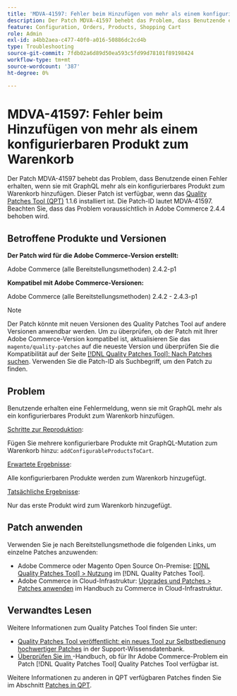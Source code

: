 ```yaml
---
title: 'MDVA-41597: Fehler beim Hinzufügen von mehr als einem konfigurierbaren Produkt zum Warenkorb'
description: Der Patch MDVA-41597 behebt das Problem, dass Benutzende einen Fehler erhalten, wenn sie mit GraphQL mehr als ein konfigurierbares Produkt zum Warenkorb hinzufügen. Dieser Patch ist verfügbar, wenn das [Quality Patches Tool (QPT)](https://experienceleague.adobe.com/de/docs/commerce-operations/tools/quality-patches-tool/quality-patches-tool-to-self-serve-quality-patches) 1.1.6 installiert ist. Die Patch-ID lautet MDVA-41597. Beachten Sie, dass das Problem voraussichtlich in Adobe Commerce 2.4.4 behoben wird.
feature: Configuration, Orders, Products, Shopping Cart
role: Admin
exl-id: a4bb2aea-c477-40f0-a016-50886dc2cd4b
type: Troubleshooting
source-git-commit: 7fdb02a6d89d50ea593c5fd99d78101f89198424
workflow-type: tm+mt
source-wordcount: '387'
ht-degree: 0%

---
```


# MDVA-41597: Fehler beim Hinzufügen von mehr als einem konfigurierbaren Produkt zum Warenkorb

Der Patch MDVA-41597 behebt das Problem, dass Benutzende einen Fehler erhalten, wenn sie mit GraphQL mehr als ein konfigurierbares Produkt zum Warenkorb hinzufügen. Dieser Patch ist verfügbar, wenn das [Quality Patches Tool (QPT)](https://experienceleague.adobe.com/de/docs/commerce-operations/tools/quality-patches-tool/quality-patches-tool-to-self-serve-quality-patches) 1.1.6 installiert ist. Die Patch-ID lautet MDVA-41597. Beachten Sie, dass das Problem voraussichtlich in Adobe Commerce 2.4.4 behoben wird.

## Betroffene Produkte und Versionen

**Der Patch wird für die Adobe Commerce-Version erstellt:**

Adobe Commerce (alle Bereitstellungsmethoden) 2.4.2-p1

**Kompatibel mit Adobe Commerce-Versionen:**

Adobe Commerce (alle Bereitstellungsmethoden) 2.4.2 - 2.4.3-p1

>[!NOTE]
>
>Der Patch könnte mit neuen Versionen des Quality Patches Tool auf andere Versionen anwendbar werden. Um zu überprüfen, ob der Patch mit Ihrer Adobe Commerce-Version kompatibel ist, aktualisieren Sie das `magento/quality-patches` auf die neueste Version und überprüfen Sie die Kompatibilität auf der Seite [[!DNL Quality Patches Tool]: Nach Patches suchen](https://experienceleague.adobe.com/de/docs/commerce-operations/tools/quality-patches-tool/quality-patches-tool-to-self-serve-quality-patches). Verwenden Sie die Patch-ID als Suchbegriff, um den Patch zu finden.

## Problem

Benutzende erhalten eine Fehlermeldung, wenn sie mit GraphQL mehr als ein konfigurierbares Produkt zum Warenkorb hinzufügen.

<u>Schritte zur Reproduktion</u>:

Fügen Sie mehrere konfigurierbare Produkte mit GraphQL-Mutation zum Warenkorb hinzu: `addConfigurableProductsToCart`.

<u>Erwartete Ergebnisse</u>:

Alle konfigurierbaren Produkte werden zum Warenkorb hinzugefügt.

<u>Tatsächliche Ergebnisse</u>:

Nur das erste Produkt wird zum Warenkorb hinzugefügt.

## Patch anwenden

Verwenden Sie je nach Bereitstellungsmethode die folgenden Links, um einzelne Patches anzuwenden:

* Adobe Commerce oder Magento Open Source On-Premise: [[!DNL Quality Patches Tool] > Nutzung](/help/tools/quality-patches-tool/usage.md) im [!DNL Quality Patches Tool].
* Adobe Commerce in Cloud-Infrastruktur: [Upgrades und Patches > Patches anwenden](https://experienceleague.adobe.com/docs/commerce-cloud-service/user-guide/develop/upgrade/apply-patches.html?lang=de) im Handbuch zu Commerce in Cloud-Infrastruktur.

## Verwandtes Lesen

Weitere Informationen zum Quality Patches Tool finden Sie unter:

* [Quality Patches Tool veröffentlicht: ein neues Tool zur Selbstbedienung hochwertiger Patches](https://experienceleague.adobe.com/de/docs/commerce-operations/tools/quality-patches-tool/quality-patches-tool-to-self-serve-quality-patches) in der Support-Wissensdatenbank.
* [Überprüfen Sie im &#x200B;](/help/tools/quality-patches-tool/patches-available-in-qpt/check-patch-for-magento-issue-with-magento-quality-patches.md)-Handbuch, ob für Ihr Adobe Commerce-Problem ein Patch [!DNL Quality Patches Tool] Quality Patches Tool verfügbar ist.

Weitere Informationen zu anderen in QPT verfügbaren Patches finden Sie im Abschnitt [Patches in QPT](https://experienceleague.adobe.com/tools/commerce-quality-patches/index.html?lang=de).
